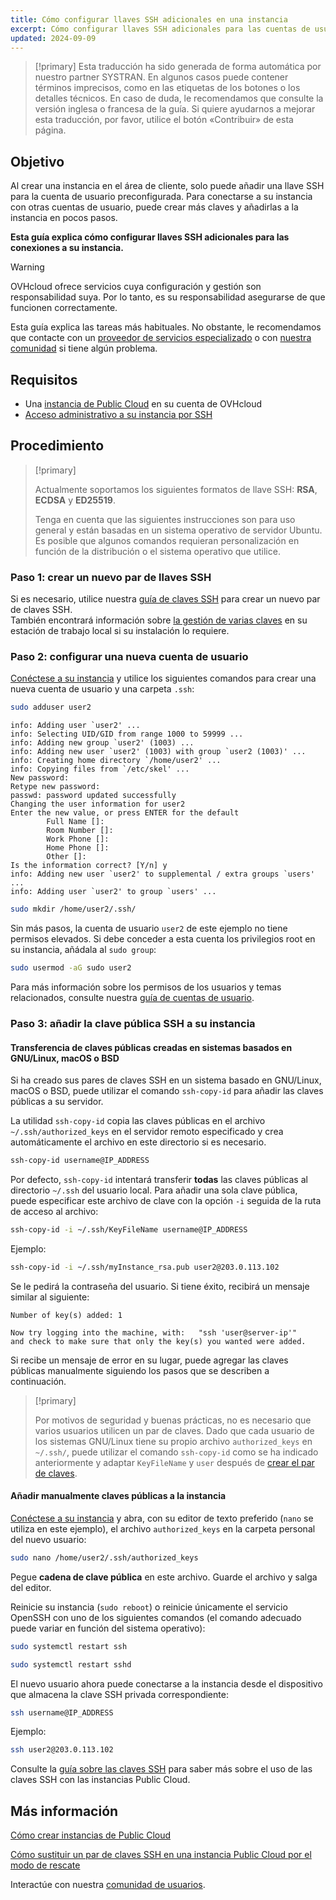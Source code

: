 ```yaml
---
title: Cómo configurar llaves SSH adicionales en una instancia
excerpt: Cómo configurar llaves SSH adicionales para las cuentas de usuario y añadirlas a su instancia Public Cloud
updated: 2024-09-09
---
```


> [!primary]
> Esta traducción ha sido generada de forma automática por nuestro partner SYSTRAN. En algunos casos puede contener términos imprecisos, como en las etiquetas de los botones o los detalles técnicos. En caso de duda, le recomendamos que consulte la versión inglesa o francesa de la guía. Si quiere ayudarnos a mejorar esta traducción, por favor, utilice el botón «Contribuir» de esta página.
> 


## Objetivo

Al crear una instancia en el área de cliente, solo puede añadir una llave SSH para la cuenta de usuario preconfigurada. Para conectarse a su instancia con otras cuentas de usuario, puede crear más claves y añadirlas a la instancia en pocos pasos.

**Esta guía explica cómo configurar llaves SSH adicionales para las conexiones a su instancia.**

> [!warning]
> OVHcloud ofrece servicios cuya configuración y gestión son responsabilidad suya. Por lo tanto, es su responsabilidad asegurarse de que funcionen correctamente.
>
> Esta guía explica las tareas más habituales. No obstante, le recomendamos que contacte con un [proveedor de servicios especializado](/links/partner) o con [nuestra comunidad](/links/community) si tiene algún problema.
>

## Requisitos

- Una [instancia de Public Cloud](/links/public-cloud/public-cloud) en su cuenta de OVHcloud
- [Acceso administrativo a su instancia por SSH](/pages/public_cloud/compute/creating-ssh-keys-pci#login-linux)

## Procedimiento

> [!primary]
>
> Actualmente soportamos los siguientes formatos de llave SSH: **RSA**, **ECDSA** y **ED25519**.
>
> Tenga en cuenta que las siguientes instrucciones son para uso general y están basadas en un sistema operativo de servidor Ubuntu. Es posible que algunos comandos requieran personalización en función de la distribución o el sistema operativo que utilice.
>

### Paso 1: crear un nuevo par de llaves SSH

Si es necesario, utilice nuestra [guía de claves SSH](/pages/public_cloud/compute/creating-ssh-keys-pci) para crear un nuevo par de claves SSH.  
También encontrará información sobre [la gestión de varias claves](/pages/public_cloud/compute/creating-ssh-keys-pci#create-ssh-key) en su estación de trabajo local si su instalación lo requiere.

### Paso 2: configurar una nueva cuenta de usuario

[Conéctese a su instancia](/pages/public_cloud/compute/public-cloud-first-steps#connect-to-instance) y utilice los siguientes comandos para crear una nueva cuenta de usuario y una carpeta `.ssh`:

```bash
sudo adduser user2
```


```console
info: Adding user `user2' ...
info: Selecting UID/GID from range 1000 to 59999 ...
info: Adding new group `user2' (1003) ...
info: Adding new user `user2' (1003) with group `user2 (1003)' ...
info: Creating home directory `/home/user2' ...
info: Copying files from `/etc/skel' ...
New password: 
Retype new password:
passwd: password updated successfully
Changing the user information for user2
Enter the new value, or press ENTER for the default
        Full Name []:
        Room Number []:
        Work Phone []: 
        Home Phone []: 
        Other []: 
Is the information correct? [Y/n] y
info: Adding new user `user2' to supplemental / extra groups `users' ...
info: Adding user `user2' to group `users' ...
```

```bash
sudo mkdir /home/user2/.ssh/
```

Sin más pasos, la cuenta de usuario `user2` de este ejemplo no tiene permisos elevados. Si debe conceder a esta cuenta los privilegios root en su instancia, añádala al `sudo group`:

```bash
sudo usermod -aG sudo user2
```

Para más información sobre los permisos de los usuarios y temas relacionados, consulte nuestra [guía de cuentas de usuario](/pages/bare_metal_cloud/dedicated_servers/changing_root_password_linux_ds).

### Paso 3: añadir la clave pública SSH a su instancia

#### Transferencia de claves públicas creadas en sistemas basados en GNU/Linux, macOS o BSD

Si ha creado sus pares de claves SSH en un sistema basado en GNU/Linux, macOS o BSD, puede utilizar el comando `ssh-copy-id` para añadir las claves públicas a su servidor.

La utilidad `ssh-copy-id` copia las claves públicas en el archivo `~/.ssh/authorized_keys` en el servidor remoto especificado y crea automáticamente el archivo en este directorio si es necesario.

```bash
ssh-copy-id username@IP_ADDRESS
```

Por defecto, `ssh-copy-id` intentará transferir **todas** las claves públicas al directorio `~/.ssh` del usuario local. Para añadir una sola clave pública, puede especificar este archivo de clave con la opción `-i` seguida de la ruta de acceso al archivo:

```bash
ssh-copy-id -i ~/.ssh/KeyFileName username@IP_ADDRESS
```

Ejemplo:

```bash
ssh-copy-id -i ~/.ssh/myInstance_rsa.pub user2@203.0.113.102
```

Se le pedirá la contraseña del usuario. Si tiene éxito, recibirá un mensaje similar al siguiente:

```console
Number of key(s) added: 1

Now try logging into the machine, with:   "ssh 'user@server-ip'"
and check to make sure that only the key(s) you wanted were added.
```

Si recibe un mensaje de error en su lugar, puede agregar las claves públicas manualmente siguiendo los pasos que se describen a continuación.

> [!primary]
>
> Por motivos de seguridad y buenas prácticas, no es necesario que varios usuarios utilicen un par de claves. Dado que cada usuario de los sistemas GNU/Linux tiene su propio archivo `authorized_keys` en `~/.ssh/`, puede utilizar el comando `ssh-copy-id` como se ha indicado anteriormente y adaptar `KeyFileName` y `user` después de [crear el par de claves](/pages/public_cloud/compute/creating-ssh-keys-pci#create-ssh-key).
>

#### Añadir manualmente claves públicas a la instancia

[Conéctese a su instancia](/pages/public_cloud/compute/public-cloud-first-steps#connect-to-instance) y abra, con su editor de texto preferido (`nano` se utiliza en este ejemplo), el archivo `authorized_keys` en la carpeta personal del nuevo usuario:

```bash
sudo nano /home/user2/.ssh/authorized_keys
```

Pegue **cadena de clave pública** en este archivo. Guarde el archivo y salga del editor.

Reinicie su instancia (`sudo reboot`) o reinicie únicamente el servicio OpenSSH con uno de los siguientes comandos (el comando adecuado puede variar en función del sistema operativo):

```bash
sudo systemctl restart ssh
```

```bash
sudo systemctl restart sshd
```

El nuevo usuario ahora puede conectarse a la instancia desde el dispositivo que almacena la clave SSH privada correspondiente:

```bash
ssh username@IP_ADDRESS
```

Ejemplo:

```bash
ssh user2@203.0.113.102
```

Consulte la [guía sobre las claves SSH](/pages/public_cloud/compute/creating-ssh-keys-pci) para saber más sobre el uso de las claves SSH con las instancias Public Cloud.

## Más información

[Cómo crear instancias de Public Cloud](/pages/public_cloud/compute/public-cloud-first-steps)

[Cómo sustituir un par de claves SSH en una instancia Public Cloud por el modo de rescate](/pages/public_cloud/compute/replacing_lost_ssh_key)

Interactúe con nuestra [comunidad de usuarios](/links/community).